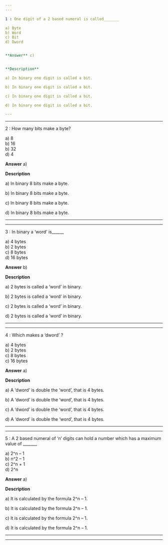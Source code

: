 ```yaml
---
---

1 : One digit of a 2 based numeral is called_______

a) Byte  
b) Word  
c) Bit  
d) Dword  


**Answer** c)


**Description**

a) In binary one digit is called a bit.

b) In binary one digit is called a bit.

c) In binary one digit is called a bit.

d) In binary one digit is called a bit.

---
```

---


2 : How many bits make a byte?

a) 8  
b) 16  
b) 32  
d) 4 


**Answer** a)


**Description**

a) In binary 8 bits make a byte.

b) In binary 8 bits make a byte.

c) In binary 8 bits make a byte.

d) In binary 8 bits make a byte.

---
---


3 : In binary a ‘word’ is______

a) 4 bytes  
b) 2 bytes  
c) 8 bytes  
d) 16 bytes  


**Answer** b)


**Description**

a) 2 bytes is called a ‘word’ in binary.

b) 2 bytes is called a ‘word’ in binary.

c) 2 bytes is called a ‘word’ in binary.

d) 2 bytes is called a ‘word’ in binary.

---
---


4 : Which makes a ‘dword’ ?

a) 4 bytes  
b) 2 bytes  
c) 8 bytes  
c) 16 bytes  


**Answer** a)


**Description**

a) A ‘dword’ is double the ‘word’, that is 4 bytes.

b) A ‘dword’ is double the ‘word’, that is 4 bytes.

c) A ‘dword’ is double the ‘word’, that is 4 bytes.

d) A ‘dword’ is double the ‘word’, that is 4 bytes.

---
---


5 : A 2 based numeral of ‘n’ digits can hold a number which has a maximum value of _______

a) 2^n – 1  
b) n^2 – 1  
c) 2^n + 1  
d) 2^n  


**Answer** a)


**Description**

a) It is calculated by the formula 2^n – 1.

b) It is calculated by the formula 2^n – 1.

c) It is calculated by the formula 2^n – 1.

d) It is calculated by the formula 2^n – 1.

---
---












